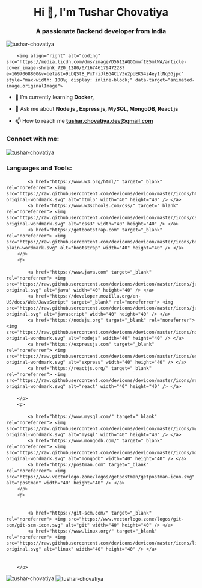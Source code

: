 <h1 align="center">Hi 👋, I'm Tushar Chovatiya</h1>
<h3 align="center">A passionate Backend developer from India</h3>

<p align="left"> <img src="https://komarev.com/ghpvc/?username=tushar-chovatiya&label=Profile%20views&color=00ff40&style=flat-square" alt="tushar-chovatiya" /> </p>

        <img align="right" alt="coding" src="https://media.licdn.com/dms/image/D5612AQGOmwfIE5mlWA/article-cover_image-shrink_720_1280/0/1674617947228?e=1697068800&v=beta&t=9LbQStB_PxTriJlBG4CiV3u2pUEKS4z4ey1lNq3Gjpc" style="max-width: 100%; display: inline-block;" data-target="animated-image.originalImage">

- 🌱 I’m currently learning **Docker,**

- 💬 Ask me about **Node js , Express js, MySQL, MongoDB, React js**

- 📫 How to reach me **tushar.chovatiya.dev@gmail.com**

<h3 align="left">Connect with me:</h3>
<p align="left">
    <a href="https://linkedin.com/in/tushar-chovatiya" target="blank"><img align="center" src="https://raw.githubusercontent.com/rahuldkjain/github-profile-readme-generator/master/src/images/icons/Social/linked-in-alt.svg" alt="tushar-chovatiya" height="30" width="40" /></a>
</p>

<h3 align="left">Languages and Tools:</h3>
        <p align="left">
    
            <a href="https://www.w3.org/html/" target="_blank" rel="noreferrer"> <img src="https://raw.githubusercontent.com/devicons/devicon/master/icons/html5/html5-original-wordmark.svg" alt="html5" width="40" height="40" /> </a> 
            <a href="https://www.w3schools.com/css/" target="_blank" rel="noreferrer"> <img src="https://raw.githubusercontent.com/devicons/devicon/master/icons/css3/css3-original-wordmark.svg" alt="css3" width="40" height="40" /> </a>
            <a href="https://getbootstrap.com" target="_blank" rel="noreferrer"> <img src="https://raw.githubusercontent.com/devicons/devicon/master/icons/bootstrap/bootstrap-plain-wordmark.svg" alt="bootstrap" width="40" height="40" /> </a>
        </p>
        <p>

            <a href="https://www.java.com" target="_blank" rel="noreferrer"> <img src="https://raw.githubusercontent.com/devicons/devicon/master/icons/java/java-original.svg" alt="java" width="40" height="40" /> </a> 
            <a href="https://developer.mozilla.org/en-US/docs/Web/JavaScript" target="_blank" rel="noreferrer"> <img src="https://raw.githubusercontent.com/devicons/devicon/master/icons/javascript/javascript-original.svg" alt="javascript" width="40" height="40" /> </a>
            <a href="https://nodejs.org" target="_blank" rel="noreferrer"> <img src="https://raw.githubusercontent.com/devicons/devicon/master/icons/nodejs/nodejs-original-wordmark.svg" alt="nodejs" width="40" height="40" /> </a>
            <a href="https://expressjs.com" target="_blank" rel="noreferrer"> <img src="https://raw.githubusercontent.com/devicons/devicon/master/icons/express/express-original-wordmark.svg" alt="express" width="40" height="40" /> </a> 
            <a href="https://reactjs.org/" target="_blank" rel="noreferrer"> <img src="https://raw.githubusercontent.com/devicons/devicon/master/icons/react/react-original-wordmark.svg" alt="react" width="40" height="40" /> </a> 
            
        </p>
        <p>

            <a href="https://www.mysql.com/" target="_blank" rel="noreferrer"> <img src="https://raw.githubusercontent.com/devicons/devicon/master/icons/mysql/mysql-original-wordmark.svg" alt="mysql" width="40" height="40" /> </a> 
            <a href="https://www.mongodb.com/" target="_blank" rel="noreferrer"> <img src="https://raw.githubusercontent.com/devicons/devicon/master/icons/mongodb/mongodb-original-wordmark.svg" alt="mongodb" width="40" height="40" /> </a> 
            <a href="https://postman.com" target="_blank" rel="noreferrer"> <img src="https://www.vectorlogo.zone/logos/getpostman/getpostman-icon.svg" alt="postman" width="40" height="40" /> </a>
        </p>
        <p>
            
            
            <a href="https://git-scm.com/" target="_blank" rel="noreferrer"> <img src="https://www.vectorlogo.zone/logos/git-scm/git-scm-icon.svg" alt="git" width="40" height="40" /> </a>
            <a href="https://www.linux.org/" target="_blank" rel="noreferrer"> <img src="https://raw.githubusercontent.com/devicons/devicon/master/icons/linux/linux-original.svg" alt="linux" width="40" height="40" /> </a> 
            
            
        </p>
            
<p><img align="left"
        src="https://github-readme-stats.vercel.app/api/top-langs?username=tushar-chovatiya&show_icons=true&theme=dracula&locale=en&layout=compact"
        alt="tushar-chovatiya" /></p>

<p>&nbsp;<img align="center"
        src="https://github-readme-stats.vercel.app/api?username=tushar-chovatiya&show_icons=true&theme=dracula&locale=en"
        alt="tushar-chovatiya" /></p>
